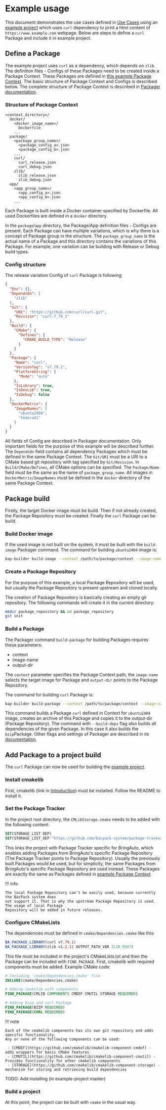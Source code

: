 # Example usage

This document demonstrates the use cases defined in [Use Cases](./use_cases.md) using an [example
project](https://github.com/bacpack-system/example-project) which uses `curl` dependency to print
a html content of `https://www.example.com` webpage. Below are steps to define a `curl` Package
and include it in example project.

## Define a Package

The example project uses `curl` as a dependency, which depends on `zlib`. The definition files -
Configs of these Packages need to be created inside a Package Context. These Packages are defined
in [this example Package Context](https://github.com/bacpack-system/example-context). The basic
structure of Package Context and Configs is described below. The complete structure of Package
Context is described in [Packager documentation](https://github.com/bacpack-system/packager/blob/master/doc).

### Structure of Package Context

```plaintext
<context_directory>/
  docker/
    <docker_image_name>/
      Dockerfile
    ...
  package/
    <package_group_name>/
      <package_config_a>.json
      <package_config_b>.json
    ...
    curl/
      curl_release.json
      curl_debug.json
    zlib/
      zlib_release.json
      zlib_debug.json
  app/
    <app_group_name>/
      <app_config_a>.json
      <app_config_b>.json
    ...
```

Each Package is built inside a Docker container specified by Dockerfile. All used Dockerfiles are
defined in a `docker` directory. 

In the `package`/`app` directory, the Package/App definition files - Configs are present. Each
Package can have multiple variations, which is why there is a concept of Package group in the
structure. The `package_group_name` is the actual name of a Package and this directory contains
the variations of this Package. For example, one variation can be building with Release or Debug
build types.

### Config structure

The release variation Config of `curl` Package is following:

```json
{
  "Env": {},
  "DependsOn": [
    "zlib"
  ],
  "Git": {
    "URI": "https://github.com/curl/curl.git",
    "Revision": "curl-7_79_1"
  },
  "Build": {
    "CMake": {
      "Defines": {
        "CMAKE_BUILD_TYPE": "Release"
      }
    }
  },
  "Package": {
    "Name": "curl",
    "VersionTag": "v7.79.1",
    "PlatformString": {
      "Mode": "auto"
    },
    "IsLibrary": true,
    "IsDevLib": true,
    "IsDebug": false
  },
  "DockerMatrix": {
    "ImageNames": [
      "ubuntu2404",
      "fedora41"
    ]
  }
}
```

All fields of Config are described in Packager documentation. Only important fields for the
purpose of this example will be described further. The `DependsOn` field contains all dependency
Packages which must be defined in the same Package Context. The `Git/URI` must be a URI to a CMake
based git repository with tag specified by `Git/Revision`. In `Build/CMake/Defines`, all CMake
options can be specified. The `Package/Name` field must be the same as the name of
`package_group_name`. All images in `DockerMatrix/ImageNames` must be defined in the `docker`
directory of the same Package Context.

## Package build

Firstly, the target Docker image must be build. Then if not already created, the Package Repository
must be created. Finally the `curl` Package can be build.

### Build Docker image

If the used image is not built on the system, it must be built with the `build-image` Packager command.
The command for building `ubuntu2404` image is:

```bash
bap-builder build-image --context /path/to/package/context --image-name ubuntu2404
```

### Create a Package Repository

For the purpose of this example, a local Package Repository will be used, but usually the Package
Repository is present upstream and cloned locally.

The creation of Package Repository is basically creating an empty git repository. The following
commands will create it in the current directory:

```bash
mkdir package_repository && cd package_repository
git init
```

### Build a Package

The Packager command `build-package` for building Packages requires these parameters:

 - context
 - image-name
 - output-dir

The `context` parameter specifies the Package Context path, the `image-name` selects the target
image for Package and `output-dir` points to the Package Repository.

The command for building `curl` Package is:

```bash
bap-builder build-package --context /path/to/package/context --image-name ubuntu2404 --output-dir /path/to/package/repository --name curl --build-deps
```

This command builds a Package `curl` defined in Context for `ubuntu2404` image, creates an archive
of this Package and copies it to the output-dir (Package Repository). The command with
`--build-deps` flag also builds all dependencies of the given Package. In this case it also builds
the `bzip`Package. Other flags and settings of Packager are described in its
[documentation](https://github.com/bacpack-system/packager/tree/master/doc).

## Add Package to a project build

The `curl` Package can now be used for building the
[example project](https://github.com/bacpack-system/example-project).

### Install cmakelib

First, cmakelib (link in [Introduction](./index.md)) must be installed. Follow the README to
install it.

### Set the Package Tracker

In the project root directory, the `CMLibStorage.cmake` needs to be added with the following content:

```cmake
SET(STORAGE_LIST DEP)
SET(STORAGE_LIST_DEP "https://github.com/bacpack-system/package-tracker.git")
```

This links the project with Package Tracker specific for BringAuto, which enables adding Packages
from BringAuto's specific Package Repository (The Package Tracker points to Package Repository).
Usually the previously built Packages would be used, but for simplicity, the same Packages from
BringAuto's specific Package Repository are used instead. These Packages are exactly the same as
Packages defined in [example Package Context](https://github.com/bacpack-system/example-context).

!!! info

    The local Package Repository can't be easily used, because currently the BacPack system does
    not support it. That is why the upstream Package Repository is used. The usage of local Package
    Repository will be added in future releases.

### Configure CMakeLists

The dependencies must be defined in `cmake/Dependencies.cmake` like this:

```cmake
BA_PACKAGE_LIBRARY(curl v7.79.1)
BA_PACKAGE_LIBRARY(zlib v1.2.11 OUTPUT_PATH_VAR ZLIB_ROOT)
```

This file must be included in the project's CMakeLists.txt and then the Package can be included
with `FIND_PACKAGE`. First, cmakelib with required components must be added. Example CMake code:

```cmake
# Including 'cmake/Dependencies.cmake' file
INCLUDE(cmake/Dependencies.cmake)

# Adding cmakelib with components
FIND_PACKAGE(CMLIB COMPONENTS CMDEF CMUTIL STORAGE REQUIRED)

# Adding bzip and curl Package
FIND_PACKAGE(BZIP REQUIRED)
FIND_PACKAGE(CURL REQUIRED)
```

!!! note

    Each of the cmakelib components has its own git repository and adds specific functionality.
    Any or none of the following components can be used:

     - [CMDEF](https://github.com/cmakelib/cmakelib-component-cmdef) - adds wrappers for basic CMake features
     - [CMUTIL](https://github.com/cmakelib/cmakelib-component-cmutil) - Provides functionality for other cmakelib components
     - [STORAGE](https://github.com/cmakelib/cmakelib-component-storage) - mechanism for storing and retrieving build dependencies


TODO: Add installing (in example-project master)

### Build a project

At this point, the project can be built with `cmake` in the usual way.